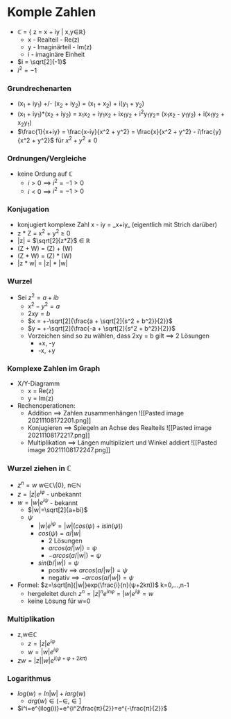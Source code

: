 # Komple Zahlen
+ ℂ = { z = x + iy | x,y∈ℝ}
	+ x - Realteil - Re(z)
	+ y - Imaginärteil - Im(z)
	+ i - imaginäre Einheit
+  $i = \sqrt[2]{-1}$
+ $i^2 = -1$

### Grundrechenarten
+ (x<sub>1</sub> + iy<sub>1</sub>) +/- (x<sub>2</sub> + iy<sub>2</sub>) = (x<sub>1</sub> + x<sub>2</sub>) + i(y<sub>1</sub> + y<sub>2</sub>)
+  (x<sub>1</sub> + iy<sub>1</sub>)\*(x<sub>2</sub> + iy<sub>2</sub>) = x<sub>1</sub>x<sub>2</sub> + iy<sub>1</sub>x<sub>2</sub> + ix<sub>1</sub>y<sub>2</sub> + i<sup>2</sup>y<sub>1</sub>y<sub>2</sub>= (x<sub>1</sub>x<sub>2</sub> - y<sub>1</sub>y<sub>2</sub>) + i(x<sub>1</sub>y<sub>2</sub> + x<sub>2</sub>y<sub>1</sub>)
+  $\frac{1}{x+iy} = \frac{x-iy}{x^2 + y^2} = \frac{x}{x^2 + y^2} - i\frac{y}{x^2 + y^2}$ für  $x^2 + y^2 ≠ 0$

### Ordnungen/Vergleiche
+ keine Ordung auf ℂ
	+ $i > 0$ ==> $i^2 = -1 > 0$
	+ $i < 0$ ==> $i^2 = -1 > 0$

### Konjugation
+ konjugiert komplexe Zahl x - iy =  \_x+iy\_ (eigentlich mit Strich darüber)
+ z \* Z = x<sup>2</sup> + y<sup>2</sup> ≥ 0 
+ |z| =  $\sqrt[2]{z*Z}$ ∈ ℝ
+ (Z + W) = (Z) + (W)
+ (Z \* W) = (Z) \* (W)
+ |z \* w| = |z| \* |w|

### Wurzel
+ Sei $z^2 = a + ib$
	+ $x^2 - y^2 = a$
	+ $2xy = b$
	+ $x = +-\sqrt[2]{\frac{a + \sqrt[2]{s^2 + b^2}}{2}}$
	+ $y = +-\sqrt[2]{\frac{-a + \sqrt[2]{s^2 + b^2}}{2}}$
	+ Vorzeichen sind so zu wählen, dass 2xy = b gilt ==> 2 Lösungen
		+ +x, -y
		+ -x, +y

### Komplexe Zahlen im Graph
+ X/Y-Diagramm
	+ x = Re(z)
	+ y = Im(z)
+ Rechenoperationen:
	+ Addition ==> Zahlen zusammenhängen
		 ![[Pasted image 20211108172201.png]]		
	+ Konjugieren ==> Spiegeln an Achse des Realteils
		 ![[Pasted image 20211108172217.png]]
	+ Multiplikation ==> Längen multipliziert und Winkel addiert
		 ![[Pasted image 20211108172247.png]]

### Wurzel ziehen in ℂ
+ $z^n=w$ w∈ℂ\\{0}, n∈ℕ
+ $z=|z|e^{iφ}$ - unbekannt
+ $w=|w|e^{iψ}$ - bekannt
	+ $|w|=\sqrt[2]{a+bi}$
	+ $ψ$ 
		+ $|w|e^{iψ}=|w|(cos(ψ)+isin(ψ))$
		+ $cos(ψ)=a/|w|$
			+ 2 Lösungen
			+ $arcos(a/|w|)=ψ$
			+ $-arcos(a/|w|)=ψ$
		+ $sin(b/|w|)=ψ$
			+ positiv ==> $arcos(a/|w|)=ψ$
			+ negativ ==> $-arcos(a/|w|)=ψ$
+ Formel: $z=\sqrt[n]{|w|}exp(\frac{i}{n}(ψ+2kπ))$ k=0,...,n-1
	+ hergeleitet durch $z^n=|z|^n e^{inφ}=|w|e^{iψ}=w$
	+ keine Lösung für w=0

### Multiplikation
+ z,w∈ℂ
	+ $z=|z|e^{iφ}$
	+ $w=|w|e^{iψ}$
+ $zw=|z||w|e^{i(ψ+φ+2kπ)}$

### Logarithmus
+ $log(w)=ln|w|+i arg(w)$
	+ $arg(w)∈(-∈,∈]$
+ $i^i=e^{ilog(i)}=e^{i^2\frac{π}{2}}=e^{-\frac{π}{2}}$


